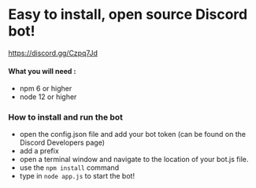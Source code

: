 # Easy to install, open source Discord bot!
https://discord.gg/Czpq7Jd

#### What you will need : 
- npm 6 or higher
- node 12 or higher

### How to install and run the bot
- open the config.json file and add your bot token (can be found on the Discord Developers page)
- add a prefix
- open a terminal window and navigate to the location of your bot.js file.
- use the `npm install` command
- type in `node app.js` to start the bot!

<!--
**crumberry/crumberry** is a ✨ _special_ ✨ repository because its `README.md` (this file) appears on your GitHub profile.

Here are some ideas to get you started:

- ⚡ Fun fact: ...
-->
